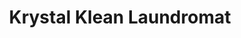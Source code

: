 ---
title: "Krystal Klean Laundromat"
url: /mount-pocono/krystal-klean-laundromat/
shop: laundry
---